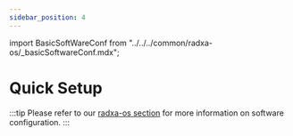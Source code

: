 ```yaml
---
sidebar_position: 4
---
```


import BasicSoftWareConf from "../../../common/radxa-os/\_basicSoftwareConf.mdx";

# Quick Setup

<BasicSoftWareConf model="rock-5a" />

:::tip
Please refer to our [radxa-os section](../radxa-os/) for more information on software configuration.
:::
